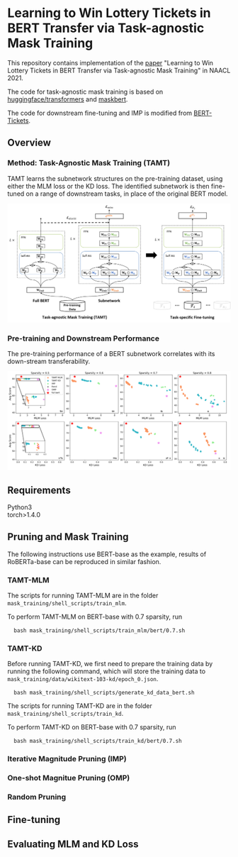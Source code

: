 # Learning to Win Lottery Tickets in BERT Transfer via Task-agnostic Mask Training

This repository contains implementation of the [paper](https://openreview.net/forum?id=BRelke4S5l9) "Learning to Win Lottery Tickets in BERT Transfer via Task-agnostic Mask Training" in NAACL 2021.

The code for task-agnostic mask training is based on [huggingface/transformers](https://github.com/huggingface/transformers) and [maskbert](https://github.com/ptlmasking/maskbert).

The code for downstream fine-tuning and IMP is modified from [BERT-Tickets](https://github.com/VITA-Group/BERT-Tickets).


## Overview

### Method: Task-Agnostic Mask Training (TAMT)

TAMT learns the subnetwork structures on the pre-training dataset, using either the MLM loss or the KD loss. The identified subnetwork is then fine-tuned on a range of downstream tasks, in place of the original BERT model.

![](./figures/method.png)

### Pre-training and Downstream Performance

The pre-training performance of a BERT subnetwork correlates with its down-stream transferability.

![](./figures/loss_acc.PNG)



## Requirements

Python3 <br />
torch>1.4.0 <br />


## Pruning and Mask Training

The following instructions use BERT-base as the example, results of RoBERTa-base can be reproduced in similar fashion.

### TAMT-MLM
The scripts for running TAMT-MLM are in the folder `mask_training/shell_scripts/train_mlm`. 

To perform TAMT-MLM on BERT-base with 0.7 sparsity, run
```
  bash mask_training/shell_scripts/train_mlm/bert/0.7.sh
```

### TAMT-KD
Before running TAMT-KD, we first need to prepare the training data by running the following command, which will store the training data to `mask_training/data/wikitext-103-kd/epoch_0.json`.
```
  bash mask_training/shell_scripts/generate_kd_data_bert.sh
```

The scripts for running TAMT-KD are in the folder `mask_training/shell_scripts/train_kd`. 

To perform TAMT-KD on BERT-base with 0.7 sparsity, run
```
  bash mask_training/shell_scripts/train_kd/bert/0.7.sh
```

### Iterative Magnitude Pruning (IMP)

### One-shot Magnitue Pruning (OMP)

### Random Pruning


## Fine-tuning



## Evaluating MLM and KD Loss

